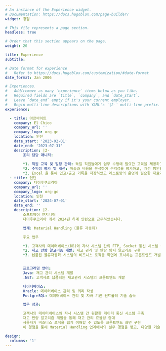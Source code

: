 ```yaml
---
# An instance of the Experience widget.
# Documentation: https://docs.hugoblox.com/page-builder/
widget: 경험

# This file represents a page section.
headless: true

# Order that this section appears on the page.
weight: 20

title: Experience
subtitle:

# Date format for experience
#   Refer to https://docs.hugoblox.com/customization/#date-format
date_format: Jan 2006

# Experiences.
#   Add/remove as many `experience` items below as you like.
#   Required fields are `title`, `company`, and `date_start`.
#   Leave `date_end` empty if it's your current employer.
#   Begin multi-line descriptions with YAML's `|2-` multi-line prefix.
experience:

  - title: 아르바이트
    company: El Chico
    company_url: ''
    company_logo: org-gc
    location: 인천
    date_start: '2023-02-01'
    date_end: '2023-07-31'
    description: |2-
        조리 담당 매니저:
        
        *1. 직원 교육 및 일정 관리: 독일 직원들에게 업무 수행에 필요한 교육을 제공하고, 일정을 관리하여 효율적인 업무 수행을 도왔습니다.
        *2. 수익성 평가 및 개선: 매출과 비용을 분석하여 수익성을 평가하고, 개선 방안을 모색합니다. 이를 통해 레스토랑의 수익성을 향상시켰습니다.
        *3. Excel 을 통해 입고/출고 기록을 저장하였고 레스토랑의 운영에 필요한 재료와 물품을 안정적으로 공급.
  - title: 인턴
    company: 다이후쿠코리아
    company_url: ''
    company_logo: org-gc
    location: 인천
    date_start: '2024-07-01'
    date_end: ''
    description: |2-
        소프트웨어 엔지니어
        다이후쿠코리아 에서 2024년 하계 인턴으로 근무하였습니다.

        업계: Material Handling (물류 자동화)

        주요 업무

        *1. 고객사의 데이터베이스(DB)와 자사 시스템 간의 FTP, Socket 통신 시스템 구축
        *2. 재고 만량 알고리즘 개발: 재고 관리 및 만량 탐지 알고리즘 구현
        *3. 납품된 물류자동화 시스템의 비즈니스 로직을 화면에 표시하는 프론트엔드 개발


        프로그래밍 언어:
        Java: 재고 관리 시스템 개발
        .NET: 고객사로 납품되는 재고관리 시스템의 프론트엔드 개발

        데이터베이스:
        Oracle: 데이터베이스 관리 및 쿼리 작성
        PostgreSQL: 데이터베이스 관리 및 자바 기반 컨트롤러 기술 습득

        업무 성과:

        고객사의 데이터베이스와 자사 시스템 간 원활한 데이터 통신 시스템 구축
        재고 만량 알고리즘 개발을 통해 재고 관리 효율성 증대
        사용자가 비즈니스 로직을 쉽게 이해할 수 있도록 프론트엔드 화면 구현
        이 경험을 통해 Material Handling 업계에서의 실무 경험을 쌓고, 다양한 기술 스택을 활용하여 소프트웨어 개발 및 데이터베이스 관리 능력을 배양하였습니다.

design:
  columns: '1'
---
```

